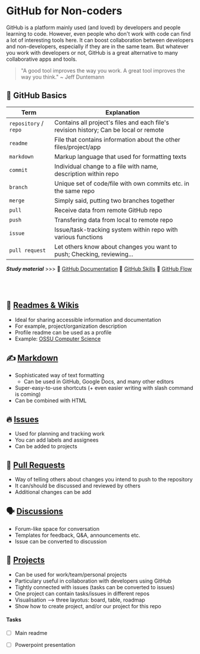 # GitHub for Non-coders

GitHub is a platform mainly used (and loved) by developers and people learning to code. However, even people who don't work with code can find a lot of interesting tools here. It can boost collaboration between developers and non-developers, especially if they are in the same team. But whatever you work with developers or not, GitHub is a great alternative to many collaborative apps and tools.

> "A good tool improves the way you work. A great tool improves the way you think." ~ Jeff Duntemann


## 🧱 GitHub Basics

| Term                    | Explanation   |
| ----------------------- | ------------- |
| `repository` / `repo`   | Contains all project's files and each file's revision history; Can be local or remote           |
| `readme`                | File that contains information about the other files/project/app  |
| `markdown`              | Markup language that used for formatting texts  |
|  `commit`               | Individual change to a file with name, description within repo  |
| `branch`                | Unique set of code/file with own commits etc. in the same repo |
| `merge`                 | Simply said, putting two branches together |
| `pull`                  | Receive data from remote GitHub repo  |
| `push`                  | Transfering data from local to remote repo |
| `issue`                 | Issue/task-tracking system within repo with various functions |
| `pull request`          | Let others know about changes you want to push; Checking, reviewing...  |


***Study material*** >>> 📄 [GitHub Documentation](https://docs.github.com/en) 👀 [GitHub Skills](https://skills.github.com/) 👀 [GitHub Flow](https://docs.github.com/en/get-started/quickstart/github-flow)

<br/><br/>

## 📄 [Readmes & Wikis](https://docs.github.com/en/repositories/managing-your-repositorys-settings-and-features/customizing-your-repository/about-readmes)
- Ideal for sharing accessible information and documentation
- For example, project/organization description
- Profile readme can be used as a profile
- Example: [OSSU Computer Science](https://github.com/ossu/computer-science)


## ✍️ [Markdown](https://docs.github.com/en/get-started/writing-on-github/getting-started-with-writing-and-formatting-on-github/basic-writing-and-formatting-syntax)
- Sophisticated way of text formatting
  - Can be used in GitHub, Google Docs, and many other editors
- Super-easy-to-use shortcuts (+ even easier writing with slash command is coming)
- Can be combined with HTML


## 🔥 [Issues](https://docs.github.com/en/issues/tracking-your-work-with-issues/about-issues)
- Used for planning and tracking work
- You can add labels and assignees
- Can be added to projects


## 🙏 [Pull Requests](https://docs.github.com/en/pull-requests/collaborating-with-pull-requests/proposing-changes-to-your-work-with-pull-requests/about-pull-requests)
- Way of telling others about changes you intend to push to the repository
- It can/should be discussed and reviewed by others
- Additional changes can be add


## 🗣️ [Discussions](https://docs.github.com/en/discussions/quickstart)
- Forum-like space for conversation
- Templates for feedback, Q&A, announcements etc.
- Issue can be converted to discussion


## 📅 [Projects](https://docs.github.com/en/issues/planning-and-tracking-with-projects/learning-about-projects/about-projects)
- Can be used for work/team/personal projects
- Particulary useful in collaboration with developers using GitHub
- Tightly connected with issues (tasks can be converted to issues)
- One project can contain tasks/issues in different repos
- Visualisation --> three layotus: board, table, roadmap
- Show how to create project, and/or our project for this repo


#### Tasks
- [ ] Main readme
- [ ] Powerpoint presentation


